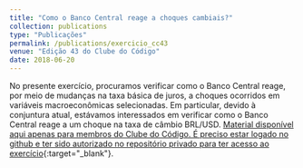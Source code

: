 ```yaml
---
title: "Como o Banco Central reage a choques cambiais?"
collection: publications
type: "Publicações"
permalink: /publications/exercicio_cc43
venue: "Edição 43 do Clube do Código"
date: 2018-06-20
---
```


No presente exercício, procuramos verificar como o Banco Central reage, por meio de mudanças na taxa básica de juros, a choques ocorridos em variáveis macroeconômicas selecionadas. Em particular, devido à conjuntura atual, estávamos interessados em verificar como o Banco Central reage a um choque na taxa de câmbio BRL/USD. [Material disponível aqui apenas para membros do Clube do Código. É preciso estar logado no github e ter sido autorizado no repositório privado para ter acesso ao exercício](https://github.com/analisemacro/clubedocodigo/tree/master/exercicios/clube43){:target="_blank"}.